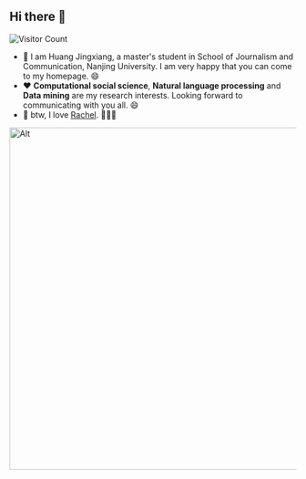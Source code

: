 ## Hi there 👋
![Visitor Count](https://profile-counter.glitch.me/Huang-Jingxiang/count.svg)


- :purple_heart: I am Huang Jingxiang, a master's student in School of Journalism and Communication, Nanjing University. I am very happy that you can come to my homepage. :smile:
- :heart: **Computational social science**, **Natural language processing** and **Data mining** are my research interests. Looking forward to communicating with you all. :smile:
- :blue_heart: btw, I love [Rachel](https://weibo.com/u/2266537042). :rose::rose::rose:
<img src="https://github.com/user-attachments/assets/b5ddc87e-a39c-42d0-9bb6-bfd71d50e9cc" alt="Alt" width="800" height="600">

<!--
**Huang-Jingxiang/Huang-Jingxiang** is a ✨ _special_ ✨ repository because its `README.md` (this file) appears on your GitHub profile.

Here are some ideas to get you started:

- 🔭 I’m currently working on ...
- 🌱 I’m currently learning ...
- 👯 I’m looking to collaborate on ...
- 🤔 I’m looking for help with ...
- 💬 Ask me about ...
- 📫 How to reach me: ...
- 😄 Pronouns: ...
- ⚡ Fun fact: ...
-->
